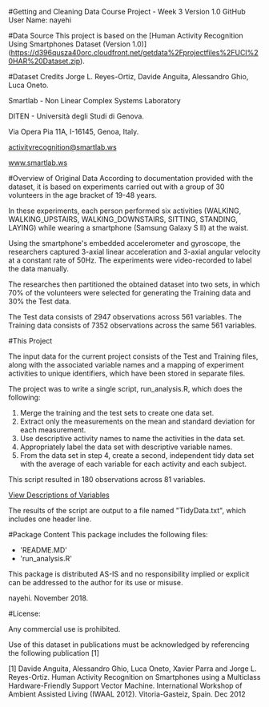 #Getting and Cleaning Data Course Project - Week 3
Version 1.0
GitHub User Name: nayehi

#Data Source
This project is based on the [Human Activity Recognition Using Smartphones Dataset (Version 1.0)]
(https://d396qusza40orc.cloudfront.net/getdata%2Fprojectfiles%2FUCI%20HAR%20Dataset.zip).

#Dataset Credits
Jorge L. Reyes-Ortiz, Davide Anguita, Alessandro Ghio, Luca Oneto.  

Smartlab - Non Linear Complex Systems Laboratory  

DITEN - Università degli Studi di Genova. 

Via Opera Pia 11A, I-16145, Genoa, Italy.  

activityrecognition@smartlab.ws  

www.smartlab.ws  


#Overview of Original Data
According to documentation provided with the dataset, it is based on experiments carried out with a 
group of 30 volunteers in the age bracket of 19-48 years.

In these experiments, each person performed six activities (WALKING, WALKING_UPSTAIRS, WALKING_DOWNSTAIRS, SITTING, STANDING, LAYING)
while wearing a smartphone (Samsung Galaxy S II) at the waist. 
  
Using the smartphone's embedded accelerometer and gyroscope, the researchers captured 3-axial linear acceleration and 3-axial angular
velocity at a constant rate of 50Hz. The experiments were video-recorded to label the data manually. 

The researches then partitioned the obtained dataset into two sets, in which 70% of the volunteers were selected for generating the Training data and 30% the Test data. 

The Test data consists of 2947 observations across 561 variables.
The Training data consists of 7352 observations across the same 561 variables. 

#This Project

The input data for the current project consists of the Test and Training files, along with the associated variable names and a mapping of experiment activities to unique identifiers, which have been stored in separate files.

The project was to write a single script, run_analysis.R, which does the following:
1) Merge the training and the test sets to create one data set.
2) Extract only the measurements on the mean and standard deviation for each measurement.
3) Use descriptive activity names to name the activities in the data set.
4) Appropriately label the data set with descriptive variable names.
5) From the data set in step 4, create a second, independent tidy data set with the average of each variable for each activity and 
each subject.

This script resulted in 180 observations across 81 variables.

[View Descriptions of Variables](https://github.com/nayehi/TidyData-Project/blob/master/Variables)

The results of the script are output to a file named "TidyData.txt", which includes one header line.

#Package Content
This package includes the following files:
- 'README.MD'
- 'run_analysis.R'

This package is distributed AS-IS and no responsibility implied or explicit can be addressed to the author for its use or misuse.

nayehi. November 2018. 

#License:

Any commercial use is prohibited.

Use of this dataset in publications must be acknowledged by referencing the following publication [1] 

[1] Davide Anguita, Alessandro Ghio, Luca Oneto, Xavier Parra and Jorge L. Reyes-Ortiz. Human Activity Recognition on 
Smartphones using a Multiclass Hardware-Friendly Support Vector Machine. 
International Workshop of Ambient Assisted Living (IWAAL 2012). Vitoria-Gasteiz, Spain. Dec 2012


